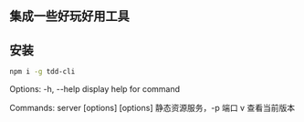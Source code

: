 ## 集成一些好玩好用工具

## 安装

```bash
npm i -g tdd-cli
```

Options:
  -h, --help                 display help for command

Commands:
  server [options] [options] 静态资源服务，-p 端口
  v 查看当前版本
```